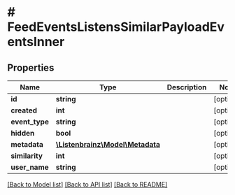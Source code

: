 # # FeedEventsListensSimilarPayloadEventsInner

## Properties

Name | Type | Description | Notes
------------ | ------------- | ------------- | -------------
**id** | **string** |  | [optional]
**created** | **int** |  | [optional]
**event_type** | **string** |  | [optional]
**hidden** | **bool** |  | [optional]
**metadata** | [**\Listenbrainz\Model\Metadata**](Metadata.md) |  | [optional]
**similarity** | **int** |  | [optional]
**user_name** | **string** |  | [optional]

[[Back to Model list]](../../README.md#models) [[Back to API list]](../../README.md#endpoints) [[Back to README]](../../README.md)
